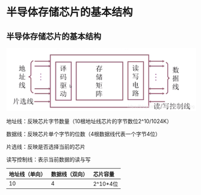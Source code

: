 # 半导体存储芯片的基本结构

## 半导体存储芯片的基本结构

![](../.gitbook/assets/image%20%2821%29.png)

地址线：反映芯片字节数量（10根地址线芯片的字节数位2^10/1024K） 

数据线：反映芯片单个字节的位数（4根数据线代表一个字节4位） 

片选线：反映是否选择当前的芯片 

读写控制线：表示当前数据的读与写

| 地址线（单向） | 数据线（双向） | 芯片容量 |
| :--- | :--- | :--- |
| 10 | 4 | 2^10\*4位 |



